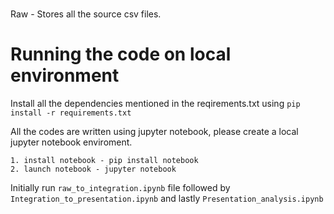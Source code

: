 #

Raw - Stores all the source csv files.

# Running the code on local environment

Install all the dependencies mentioned in the reqirements.txt using `pip install -r requirements.txt`

All the codes are written using jupyter notebook, please create a local jupyter notebook enviroment.

    1. install notebook - pip install notebook
    2. launch notebook - jupyter notebook

Initially run `raw_to_integration.ipynb` file followed by `Integration_to_presentation.ipynb` and lastly `Presentation_analysis.ipynb`